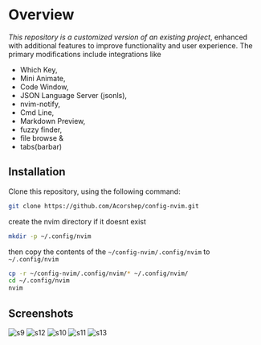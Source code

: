 # Overview
*This repository is a customized version of an existing project*, enhanced with additional features to improve functionality and user experience. The primary modifications include integrations like
* Which Key, 
* Mini Animate, 
* Code Window, 
* JSON Language Server (jsonls),
* nvim-notify,
* Cmd Line,
* Markdown Preview,
* fuzzy finder,
* file browse &
* tabs(barbar)

## Installation

Clone this repository, using the following command:

```bash
git clone https://github.com/Acorshep/config-nvim.git
```
create the nvim directory if it doesnt exist
```bash
mkdir -p ~/.config/nvim
```
then copy the contents of the ```~/config-nvim/.config/nvim``` to ```~/.config/nvim```
```bash
cp -r ~/config-nvim/.config/nvim/* ~/.config/nvim/
cd ~/.config/nvim
nvim
```

## Screenshots
![s9](https://github.com/user-attachments/assets/34fb8d70-8c2d-4bc6-ace0-b5f935d2bf51)
![s12](https://github.com/user-attachments/assets/09446fad-f7c4-4a7c-b99c-70bd8d418cfb)
![s10](https://github.com/user-attachments/assets/c5271123-1dec-45d5-b66f-393162529161)
![s11](https://github.com/user-attachments/assets/42609be3-ef4d-4c40-a5be-4ea1f821e2ab)
![s13](https://github.com/user-attachments/assets/d4c0f40c-cba1-49b6-9f76-be8d350b8d01)

